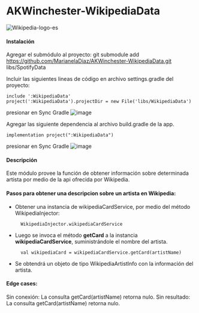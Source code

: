 # AKWinchester-WikipediaData

![Wikipedia-logo-es](https://user-images.githubusercontent.com/21269974/171480033-f02d6707-ef75-4be5-aa2a-19e396df08f4.png)

#### Instalación

Agregar el submódulo al proyecto:
git submodule add https://github.com/MarianelaDiaz/AKWinchester-WikipediaData.git libs/SpotifyData

Incluir las siguientes lineas de código en archivo settings.gradle del proyecto:

    include ':WikipediaData'
    project(':WikipediaData').projectDir = new File('libs/WikipediaData')

presionar en Sync Gradle ![image](https://user-images.githubusercontent.com/21269974/171478492-16a88eec-687c-4a67-af94-2ee660273617.png)

Agregar las siguiente dependencia al archivo build.gradle de la app.

    implementation project(":WikipediaData")
    
presionar en Sync Gradle ![image](https://user-images.githubusercontent.com/21269974/171478492-16a88eec-687c-4a67-af94-2ee660273617.png)

#### Descripción

Este módulo provee la función de obtener información sobre determinada artista por medio de la api ofrecida por Wikipedia.

#### Pasos para obtener una descripcion sobre un artista en Wikipedia:
* Obtener una instancia de wikipediaCardService, por medio del método WikipediaInjector:
    
        WikipediaInjector.wikipediaCardService

* Luego se invoca el método **getCard** a la instancia **wikipediaCardService**, suministrándole el nombre del artista.

        val wikipediaCard = wikipediaCardService.getCard(artistName)
       
* Se obtendrá un objeto de tipo WikipediaArtistInfo con la información del artista.

#### Edge cases:

Sin conexión: La consulta getCard(artistName) retorna nulo.
Sin resultado: La consulta getCard(artistName) retorna nulo.
